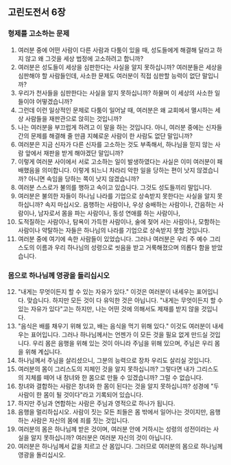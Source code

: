 ## 고린도전서 6장

### 형제를 고소하는 문제
1. 여러분 중에 어떤 사람이 다른 사람과 다툼이 있을 때, 성도들에게 해결해 달라고 하지 않고 왜 그것을 세상 법정에 고소하려고 합니까?
2. 여러분은 성도들이 세상을 심판한다는 사실을 알지 못하십니까? 여러분들은 세상을 심판해야 할 사람들인데, 사소한 문제도 여러분이 직접 심판할 능력이 없단 말입니까?
3. 우리가 천사들을 심판한다는 사실을 알지 못하십니까? 하물며 이 세상의 사소한 일들이야 어떻겠습니까?
4. 그런데 이런 일상적인 문제로 다툼이 일어날 때, 여러분은 왜 교회에서 멸시하는 세상 사람들을 재판관으로 앉히는 것입니까?
5. 나는 여러분을 부끄럽게 하려고 이 말을 하는 것입니다. 아니, 여러분 중에는 신자들간의 문제를 해결해 줄 만큼 지혜로운 사람이 한 사람도 없단 말입니까?
6. 여러분은 지금 신자가 다른 신자를 고소하는 것도 부족해서, 하나님을 믿지 않는 사람 앞에서 재판을 받게 해야겠단 말입니까?
7. 이렇게 여러분 사이에서 서로 고소하는 일이 발생하였다는 사실은 이미 여러분이 패배했음을 의미합니다. 이렇게 되느니 차라리 악한 일을 당하는 편이 낫지 않겠습니까? 아니면 속임을 당하는 쪽이 낫지 않겠습니까?
8. 여러분 스스로가 불의를 행하고 속이고 있습니다. 그것도 성도들끼리 말입니다.
9. 여러분은 불의한 자들이 하나님 나라를 기업으로 상속받지 못한다는 사실을 알지 못하십니까? 속지 마십시오. 음행하는 사람이나, 우상 숭배하는 사람이나, 간음하는 사람이나, 남자로서 몸을 파는 사람이나, 동성 연애를 하는 사람이나,
10. 도적질하는 사람이나, 탐욕이 가득한 사람이나, 술에 젖어 사는 사람이나, 모함하는 사람이나 약탈하는 자들은 하나님의 나라를 기업으로 상속받지 못할 것입니다.
11. 여러분 중에 여기에 속한 사람들이 있었습니다. 그러나 여러분은 우리 주 예수 그리스도의 이름과 우리 하나님의 성령으로 씻음을 받고 거룩해졌으며 의롭다 함을 받았습니다.
### 몸으로 하나님께 영광을 돌리십시오
12. "내게는 무엇이든지 할 수 있는 자유가 있다." 이것은 여러분이 내세우는 표어입니다. 맞습니다. 하지만 모든 것이 다 유익한 것은 아닙니다. "내게는 무엇이든지 할 수 있는 자유가 있다"고는 하지만, 나는 어떤 것에 의해서도 제재를 받지 않을 것입니다.
13. "음식은 배를 채우기 위해 있고, 배는 음식을 먹기 위해 있다." 이것도 여러분이 내세우는 표어입니다. 그러나 하나님께서는 언젠가 이 모든 것을 필요 없게 만드실 것입니다. 우리 몸은 음행을 위해 있는 것이 아니라 주님을 위해 있으며, 주님은 우리 몸을 위해 계십니다.
14. 하나님께서 주님을 살리셨으니, 그분의 능력으로 장차 우리도 살리실 것입니다.
15. 여러분의 몸이 그리스도의 지체인 것을 알지 못하십니까? 그렇다면 내가 그리스도의 지체를 떼어 내 창녀와 한 몸으로 만들 수 있겠습니까? 그럴 수 없습니다.
16. 창녀와 결합하는 사람은 창녀와 한 몸이 된다는 것을 알지 못하십니까? 성경에 "두 사람이 한 몸이 될 것이다"라고 기록되어 있습니다.
17. 하지만 주님과 연합하는 사람은 주님과 영적으로 하나가 됩니다.
18. 음행을 멀리하십시오. 사람이 짓는 모든 죄들은 몸 밖에서 일어나는 것이지만, 음행하는 사람은 자신의 몸에 죄를 짓는 것입니다.
19. 여러분의 몸은 하나님께 받은 것이며, 여러분 안에 거하시는 성령의 성전이라는 사실을 알지 못하십니까? 여러분은 여러분 자신의 것이 아닙니다.
20. 여러분은 하나님께서 값을 치르고 산 몸입니다. 그러므로 여러분의 몸으로 하나님께 영광을 돌리십시오.